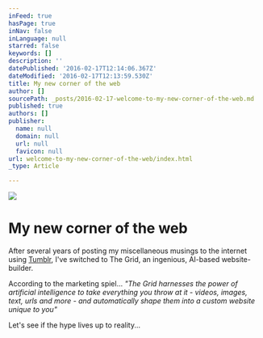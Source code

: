 ```yaml
---
inFeed: true
hasPage: true
inNav: false
inLanguage: null
starred: false
keywords: []
description: ''
datePublished: '2016-02-17T12:14:06.367Z'
dateModified: '2016-02-17T12:13:59.530Z'
title: My new corner of the web
author: []
sourcePath: _posts/2016-02-17-welcome-to-my-new-corner-of-the-web.md
published: true
authors: []
publisher:
  name: null
  domain: null
  url: null
  favicon: null
url: welcome-to-my-new-corner-of-the-web/index.html
_type: Article

---
```

![](https://the-grid-user-content.s3-us-west-2.amazonaws.com/1d50803f-7bbc-4c7d-b15d-c654e60314d4.png)

# My new corner of the web

After several years of posting my miscellaneous musings to the internet using [Tumblr][0], I've switched to The Grid, an ingenious, AI-based website-builder.

According to the marketing spiel... _"The Grid harnesses the power of artificial intelligence to take everything you throw at it - videos, images, text, urls and more - and automatically shape them into a custom website unique to you"_

Let's see if the hype lives up to reality...

[0]: http://alanqcooper.tumblr.com/
